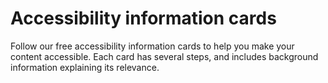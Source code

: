 # Accessibility information cards
Follow our free accessibility information cards to help you make your content accessible. Each card has several steps, and includes background information explaining its relevance.

